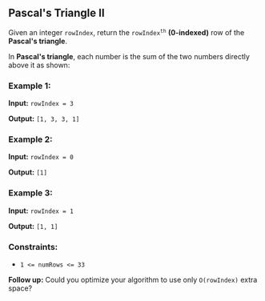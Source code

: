 <h2>Pascal's Triangle II</h2>


<p>Given an integer <code>rowIndex</code>, return the <code>rowIndex<sup>th</sup></code> <b>(0-indexed)</b> row of the <b>Pascal's triangle</b>.</p>

<p>In <b>Pascal's triangle</b>, each number is the sum of the two numbers directly above it as shown:</p>


<h3>Example 1:</h3>
<p><b>Input:</b> <code>rowIndex = 3</code></p>
<p><b>Output:</b> <code>[1, 3, 3, 1]</code></p>

<h3>Example 2:</h3>
<p><b>Input:</b> <code>rowIndex = 0</code></p>
<p><b>Output:</b> <code>[1]</code></p>

<h3>Example 3:</h3>
<p><b>Input:</b> <code>rowIndex = 1</code></p>
<p><b>Output:</b> <code>[1, 1]</code></p>


<h3>Constraints:</h3>
<ul>
    <li><code>1 <= numRows <= 33</code></li>
</ul>


<p><b>Follow up:</b> Could you optimize your algorithm to use only <code>O(rowIndex)</code> extra space?</p>